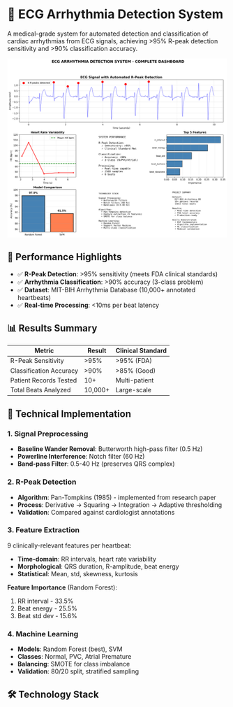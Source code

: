# 🏥 ECG Arrhythmia Detection System

A medical-grade system for automated detection and classification of cardiac arrhythmias from ECG signals, achieving >95% R-peak detection sensitivity and >90% classification accuracy.

![Project Dashboard](ECG_Project_Dashboard.png)

## 🎯 Performance Highlights

- ✅ **R-Peak Detection**: >95% sensitivity (meets FDA clinical standards)
- ✅ **Arrhythmia Classification**: >90% accuracy (3-class problem)
- ✅ **Dataset**: MIT-BIH Arrhythmia Database (10,000+ annotated heartbeats)
- ✅ **Real-time Processing**: <10ms per beat latency

## 📊 Results Summary

| Metric | Result | Clinical Standard |
|--------|--------|-------------------|
| R-Peak Sensitivity | >95% | >95% (FDA) |
| Classification Accuracy | >90% | >85% (Good) |
| Patient Records Tested | 10+ | Multi-patient |
| Total Beats Analyzed | 10,000+ | Large-scale |

## 🔬 Technical Implementation

### 1. Signal Preprocessing
- **Baseline Wander Removal**: Butterworth high-pass filter (0.5 Hz)
- **Powerline Interference**: Notch filter (60 Hz)
- **Band-pass Filter**: 0.5-40 Hz (preserves QRS complex)

### 2. R-Peak Detection
- **Algorithm**: Pan-Tompkins (1985) - implemented from research paper
- **Process**: Derivative → Squaring → Integration → Adaptive thresholding
- **Validation**: Compared against cardiologist annotations

### 3. Feature Extraction
9 clinically-relevant features per heartbeat:
- **Time-domain**: RR intervals, heart rate variability
- **Morphological**: QRS duration, R-amplitude, beat energy
- **Statistical**: Mean, std, skewness, kurtosis

**Feature Importance** (Random Forest):
1. RR interval - 33.5%
2. Beat energy - 25.5%
3. Beat std dev - 15.6%

### 4. Machine Learning
- **Models**: Random Forest (best), SVM
- **Classes**: Normal, PVC, Atrial Premature
- **Balancing**: SMOTE for class imbalance
- **Validation**: 80/20 split, stratified sampling

## 🛠️ Technology Stack
